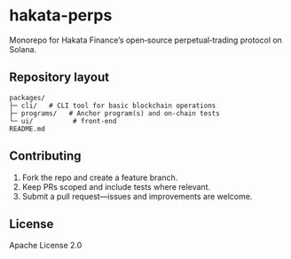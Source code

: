 # hakata-perps

Monorepo for Hakata Finance’s open‑source perpetual‑trading protocol on Solana.

## Repository layout

```text
packages/
├─ cli/   # CLI tool for basic blockchain operations
├─ programs/   # Anchor program(s) and on‑chain tests
└─ ui/          # front‑end
README.md
```

## Contributing

1. Fork the repo and create a feature branch.
2. Keep PRs scoped and include tests where relevant.
3. Submit a pull request—issues and improvements are welcome.

## License

Apache License 2.0
